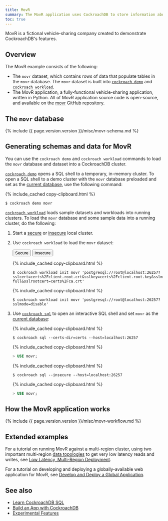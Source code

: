 ```yaml
---
title: MovR
summary: The MovR application uses CockroachDB to store information about vehicles, users, and rides.
toc: true
---
```


MovR is a fictional vehicle-sharing company created to demonstrate CockroachDB's features.

## Overview

The MovR example consists of the following:

- The `movr` dataset, which contains rows of data that populate tables in the `movr` database. The `movr` dataset is built into [`cockroach demo`](cockroach-demo.html) and [`cockroach workload`](cockroach-workload.html).
- The MovR application, a fully-functional vehicle-sharing application, written in Python. All of MovR application source code is open-source, and available on the [movr](https://github.com/cockroachdb/movr) GitHub repository.

## The `movr` database

{% include {{ page.version.version }}/misc/movr-schema.md %}

## Generating schemas and data for MovR

You can use the `cockroach demo` and `cockroach workload` commands to load the `movr` database and dataset into a CockroachDB cluster.

[`cockroach demo`](cockroach-demo.html) opens a SQL shell to a temporary, in-memory cluster. To open a SQL shell to a demo cluster with the `movr` database preloaded and set as the [current database](sql-name-resolution.html#current-database), use the following command:

{% include_cached copy-clipboard.html %}
~~~ shell
$ cockroach demo movr
~~~

[`cockroach workload`](cockroach-workload.html) loads sample datasets and workloads into running clusters. To load the `movr` database and some sample data into a running cluster, do the following:

1. Start a [secure](secure-a-cluster.html) or [insecure](start-a-local-cluster.html) local cluster.
1. Use `cockroach workload` to load the `movr` dataset:

    <div class="filters filters-big clearfix">
      <button class="filter-button" data-scope="secure">Secure</button>
      <button class="filter-button" data-scope="insecure">Insecure</button>
    </div>

    <section class="filter-content" markdown="1" data-scope="secure">

    {% include_cached copy-clipboard.html %}
    ~~~ shell
    $ cockroach workload init movr 'postgresql://root@localhost:26257?sslcert=certs%2Fclient.root.crt&sslkey=certs%2Fclient.root.key&sslmode=verify-full&sslrootcert=certs%2Fca.crt'
    ~~~

    </section>

    <section class="filter-content" markdown="1" data-scope="insecure">

    {% include_cached copy-clipboard.html %}
    ~~~ shell
    $ cockroach workload init movr 'postgresql://root@localhost:26257?sslmode=disable'
    ~~~

    </section>

1. Use [`cockroach sql`](cockroach-sql.html) to open an interactive SQL shell and set `movr` as the  [current database](sql-name-resolution.html#current-database):

    <section class="filter-content" markdown="1" data-scope="secure">

    {% include_cached copy-clipboard.html %}
    ~~~ shell
    $ cockroach sql --certs-dir=certs --host=localhost:26257
    ~~~

    {% include_cached copy-clipboard.html %}
    ~~~ sql
    > USE movr;
    ~~~

    </section>

    <section class="filter-content" markdown="1" data-scope="insecure">

    {% include_cached copy-clipboard.html %}
    ~~~ shell
    $ cockroach sql --insecure --host=localhost:26257
    ~~~

    {% include_cached copy-clipboard.html %}
    ~~~ sql
    > USE movr;
    ~~~        

    </section>

## How the MovR application works

{% include {{ page.version.version }}/misc/movr-workflow.md %}

## Extended examples

For a tutorial on running MovR against a multi-region cluster, using two important multi-region [data topologies](topology-patterns.html) to get very low latency reads and writes, see [Low Latency, Multi-Region Deployment](demo-low-latency-multi-region-deployment.html).

For a tutorial on developing and deploying a globally-available web application for MovR, see [Develop and Deploy a Global Application](movr-flask-overview.html).

## See also

- [Learn CockroachDB SQL](learn-cockroachdb-sql.html)
- [Build an App with CockroachDB](hello-world-example-apps.html)
- [Experimental Features](experimental-features.html)
